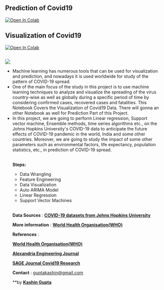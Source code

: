 ## Prediction of Covid19
[![Open In Colab](https://colab.research.google.com/assets/colab-badge.svg)](https://colab.research.google.com/drive/1avppqv6ftanfFIbk5f3dHXXrajIRTNdk?usp=sharing)

## Visualization of Covid19 
[![Open In Colab](https://colab.research.google.com/assets/colab-badge.svg)](https://colab.research.google.com/drive/1UvNemxM49UDkje1waLjRrZSJa1M-XDqQ?usp=sharing)

## 
![](https://icc.co.za/wp-content/uploads/2020/04/covid-19.jpg)
<ul>
<li>Machine learning has numerous tools that can be used for visualization and prediction, and nowadays it is used worldwide for study of the pattern of COVID-19 spread.</li> 
<li>One of the main focus of the study in this project is to use machine learning techniques to analyze and visualize the spreading of the virus country-wise as well as globally during a specific period of time by considering confirmed cases, recovered cases and fatalities. This Notebook Covers the Visualization of Covid19 Data. There will gonna an other Notebook as well for Prediction Part of this Project.</li> 
<li>In this project, we are going to perform Linear regression, Support vector machine, Ensemble methods, time series algorithms etc., on the Johns Hopkins University's COVID-19 data to anticipate the future effects of COVID-19 pandemic in the world, India and some other countries. Moreover, we are going to study the impact of some other parameters such as environmental factors, life expectancy, population statistics, etc., in prediction of COVID-19 spread.</li> <br/>
  
**Steps:**
<ul>
  <li>Data Wrangling</li>
  <li>Feature Engineering</li>
  <li>Data Visualization</li>
  <li>Auto ARIMA Model</li>
  <li>Linear Regression</li>
  <li>Support Vector Machines</li> </ul>
 
 <br/>
  
**Data Sources** : __[COVID-19 datasets from Johns Hopkins University](https://github.com/CSSEGISandData/COVID-19)__

**More information** :  __[World Health Organisation(WHO)](https://www.who.int/emergencies/diseases/novel-coronavirus-2019)__

**References** : 

__[World Health Organisation(WHO)](https://www.who.int/emergencies/diseases/novel-coronavirus-2019)__

__[Alexandria Engineering Journal](https://www.sciencedirect.com/science/article/pii/S1110016821001253)__

__[SAGE Journal Covid19 Research](https://journals.sagepub.com/coronavirus)__

**Contact** : guptakashin@gmail.com  

**by __[Kashin Gupta](https://github.com/kashingupta)__
